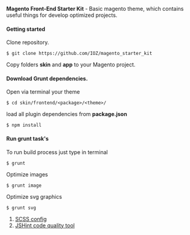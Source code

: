 **Magento Front-End Starter Kit** - Basic magento theme, which contains useful things for develop optimized projects.

#### Getting started
Clone repository. 
```
$ git clone https://github.com/IOZ/magento_starter_kit
```
Copy folders **skin** and **app** to your Magento project.
#### Download Grunt dependencies.
Open via terminal your theme
```
$ cd skin/frontend/<package>/<theme>/
```
load all plugin dependencies from **package.json**
```
$ npm install
```
#### Run grunt task's
To run build process just type in terminal
```
$ grunt
```
Optimize images
```
$ grunt image
```
Optimize svg graphics
```
$ grunt svg
```

1. [SCSS config](https://github.com/IOZ/magento_starter_kit/wiki/Work-with-SCSS)
2. [JSHint code quality tool](https://github.com/IOZ/magento_starter_kit/wiki/JSHint---code-quality-tool)
